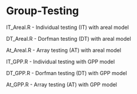 # Group-Testing

IT_Areal.R - Individual testing (IT) with areal model

DT_Areal.R - Dorfman testing (DT) with areal model

At_Areal.R - Array testing (AT) with areal model

IT_GPP.R - Individual testing with GPP model

DT_GPP.R - Dorfman testing (DT) with GPP model

At_GPP.R - Array testing (AT) with GPP model

